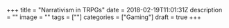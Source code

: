 +++ 
title = "Narrativism in TRPGs"
date = 2018-02-19T11:01:31Z
description = ""
image = ""
tags = [""]
categories = ["Gaming"]
draft = true
+++
<!--more-->